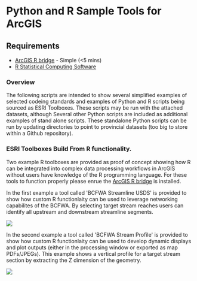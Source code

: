 Python and R Sample Tools for ArcGIS
==============

Requirements
------------

 - [ArcGIS R bridge](https://github.com/R-ArcGIS/r-bridge-install) - Simple (<5 mins)
 - [R Statistical Computing Software](http://www.r-project.org)

### Overview

The following scripts are intended to show several simplified examples of selected codeing standards and examples of Python and R scripts being sourced as ESRI Toolboxes. These scripts may be run with the attached datasets, although Several other Python scripts are included as additional examples of stand alone scripts. These standalone Python scripts can be run by updating directories to point to provincial datasets (too big to store within a Github repository). 

### ESRI Toolboxes Build From R functionality.

Two example R toolboxes are provided as proof of concept showing how R can be integrated into complex data processing workflows in ArcGIS without users have knowledge of the R programming language. For these tools to function properly please enrue the [ArcGIS R bridge](https://github.com/R-ArcGIS/r-bridge-install) is installed.

In the first example a tool called 'BCFWA Streamline USDS' is provided to show how custom R functionlaity can be used to leverage networking capabilites of the BCFWA. By selecting target stream reaches users can identify all upstream and downstream streamline segments.

![](https://github.com/mattjbayly/samplecode_tmp/edit/master/img/samplenetwork.JPG)

In the second example a tool called 'BCFWA Stream Profile' is provided to show how custom R functionlaity can be used to develop dynamic displays and plot outputs (either in the processing window or exported as map PDFs/JPEGs). This example shows a vertical profile for a target stream section by extracting the Z dimension of the geometry.

![](https://github.com/mattjbayly/samplecode_tmp/edit/master/img/streamprofile.JPG)
